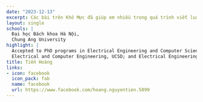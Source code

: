 ```yaml
---
date: "2023-12-13"
excerpt: Các bài trên Khô Mực đã giúp em nhiều trong quá trình viết luận. Mặc dù em liên hệ nhóm rất sát deadline, nhưng em nhận được rất nhiều feedback chất lượng. Các comments của hai chị đã giúp em cải thiện bài luận trở lên thuyết phục hơn, để rồi mang những offers này về ạ. Cảm ơn chị và nhóm đã chia sẻ ạ!
layout: single
schools: |
  Đại học Bách khoa Hà Nội,
  Chung Ang University
highlight: |
  Accepted to PhD programs in Electrical Engineering and Computer Science, MIT;
  Electrical and Computer Engineering, UCSD; and Electrical Engineering and Computer Science, Michigan
title: Tiến Hoàng
links:
- icon: facebook
  icon_pack: fab
  name: facebook
  url: https://www.facebook.com/hoang.nguyentien.5099
---
```

